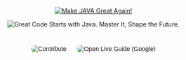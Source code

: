<p align="center">
  <a href="https://someshdiwan.github.io/JavaEvolution-Learning-Growing-Mastering/" target="_blank" rel="noopener">
    <!-- Big headline -->
    <img
      src="https://readme-typing-svg.demolab.com?font=Comic+Sans+MS&weight=900&size=32&pause=1400&duration=3600&center=true&vCenter=true&width=780&height=80&background=00000000&color=FFB300&lines=Make+JAVA+Great+Again!"
      alt="Make JAVA Great Again!"
    />
  </a>
</p>
<p align="center">
  <!-- Tagline -->
  <img
    src="https://readme-typing-svg.demolab.com?font=Comic+Sans+MS&weight=700&size=22&pause=1800&duration=4200&center=true&vCenter=true&width=860&height=44&background=00000000&color=00BFA6&lines=Great+Code+Starts+with+Java.+Master+It%2C+Shape+the+Future."
    alt="Great Code Starts with Java. Master It, Shape the Future."
  />
</p>
<!-- Subtle vertical rhythm -->
<div style="height: 12px;"></div>
<p align="center" style="font-family: 'Comic Sans MS', cursive, sans-serif;">
  <!-- Contribute (pulse animation) -->
  <a href="https://github.com/Someshdiwan/JavaEvolution-Learning-Growing-Mastering/blob/master/CONTRIBUTING.md" 
     target="_blank" rel="noopener" style="text-decoration:none;">
    <img src="https://img.shields.io/badge/Contribute-FFB300?style=for-the-badge&logo=github&logoColor=ffffff&labelColor=6B4E16&cacheSeconds=60"
         alt="Contribute" style="animation: pulse 2s infinite; border-radius: 8px;"/>
  </a>
  <!-- Gap -->
<span style="display:inline-block;width:16px;"></span>
  <!-- Open Live Guide (Google, glowing gradient) -->
<a href="https://someshdiwan.github.io/JavaEvolution-Learning-Growing-Mastering/"
target="_blank" rel="noopener" style="text-decoration:none;">
<img src="https://img.shields.io/badge/Open%20Live%20Guide-4285F4?style=for-the-badge&logo=google&logoColor=ffffff&cacheSeconds=60"
alt="Open Live Guide (Google)" style="animation: glow 3s infinite alternate; border-radius: 8px;"/>
</a>
</p>
<!-- Divider -->
<p align="center"><img src="https://img.shields.io/badge/--00000000.svg" alt="" width="1" height="8"/></p>
